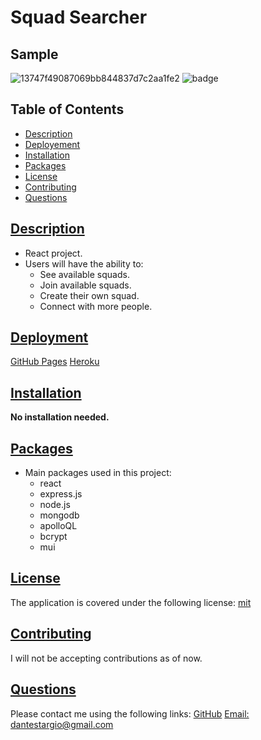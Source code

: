  # Squad Searcher
 
 ## Sample
![13747f49087069bb844837d7c2aa1fe2](https://user-images.githubusercontent.com/105169042/182458518-966fe11a-d431-4ae7-a0ae-b18da7a56d86.png)
![badge](https://img.shields.io/badge/license-mit-blue)

## Table of Contents
* [Description](#description)
* [Deployement](#deployment)
* [Installation](#installation)
* [Packages](#table-of-contents)
* [License](#license)
* [Contributing](#contributing)
* [Questions](#questions)
    
## [Description](#table-of-contents)
- React project.
- Users will have the ability to:
  - See available squads.
  - Join available squads.
  - Create their own squad.
  - Connect with more people.
  
## [Deployment](#deployment)
[GitHub Pages](https://modjeska.github.io/Squad-Searcher/)
[Heroku](https://squad-searcher.herokuapp.com/)

## [Installation](#table-of-contents)
  <b>No installation needed.</b>
 
## [Packages](#table-of-contents)
- Main packages used in this project:
  - react
  - express.js
  - node.js
  - mongodb
  - apolloQL
  - bcrypt
  - mui

## [License](#table-of-contents)
   The application is covered under the following license:
   [mit](https://choosealicense.com/licenses/mit)
  
## [Contributing](#table-of-contents)
   I will not be accepting contributions as of now.
  
## [Questions](#table-of-contents)
   Please contact me using the following links:
   [GitHub](https://github.com/modjeska)
   [Email: dantestargio@gmail.com](mailto:dantestargio@gmail.com)
